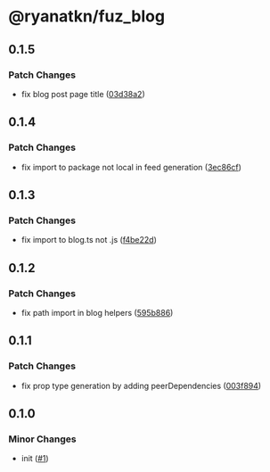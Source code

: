 # @ryanatkn/fuz_blog

## 0.1.5

### Patch Changes

- fix blog post page title ([03d38a2](https://github.com/ryanatkn/fuz_blog/commit/03d38a2))

## 0.1.4

### Patch Changes

- fix import to package not local in feed generation ([3ec86cf](https://github.com/ryanatkn/fuz_blog/commit/3ec86cf))

## 0.1.3

### Patch Changes

- fix import to blog.ts not .js ([f4be22d](https://github.com/ryanatkn/fuz_blog/commit/f4be22d))

## 0.1.2

### Patch Changes

- fix path import in blog helpers ([595b886](https://github.com/ryanatkn/fuz_blog/commit/595b886))

## 0.1.1

### Patch Changes

- fix prop type generation by adding peerDependencies ([003f894](https://github.com/ryanatkn/fuz_blog/commit/003f894))

## 0.1.0

### Minor Changes

- init ([#1](https://github.com/ryanatkn/fuz_blog/pull/1))
